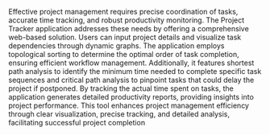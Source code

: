 Effective project management requires precise coordination of tasks, accurate time tracking, 
and robust productivity monitoring. The Project Tracker application addresses these needs by 
offering a comprehensive web-based solution. Users can input project details and visualize task 
dependencies through dynamic graphs. The application employs topological sorting to 
determine the optimal order of task completion, ensuring efficient workflow management. 
Additionally, it features shortest path analysis to identify the minimum time needed to complete 
specific task sequences and critical path analysis to pinpoint tasks that could delay the project 
if postponed. By tracking the actual time spent on tasks, the application generates detailed 
productivity reports, providing insights into project performance. This tool enhances project 
management efficiency through clear visualization, precise tracking, and detailed analysis, 
facilitating successful project completion
